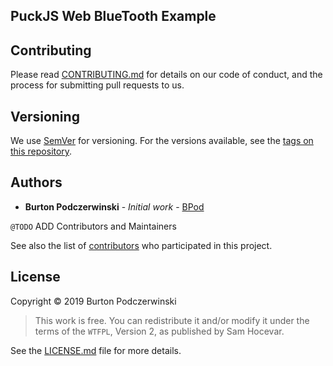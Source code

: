 ## PuckJS Web BlueTooth Example

## Contributing

Please read [CONTRIBUTING.md](CONTRIBUTING.md) for details on our code of conduct, and the process for submitting pull requests to us.

## Versioning

We use [SemVer](http://semver.org/) for versioning. For the versions available, see the [tags on this repository](https://github.com/bpod/puckStatus/tags).

## Authors

- **Burton Podczerwinski** - _Initial work_ - [BPod](https://github.com/bpod)

`@TODO` ADD Contributors and Maintainers

See also the list of [contributors](https://github.com/bpod/puckStatus/graphs/contributors) who participated in this project.

## License

Copyright © 2019 Burton Podczerwinski

> This work is free. You can redistribute it and/or modify it under the
> terms of the `WTFPL`, Version 2,
> as published by Sam Hocevar.

See the [LICENSE.md](https://github.com/bpod/puckStatus/blob/develop/LICENSE.MD) file for more details.
